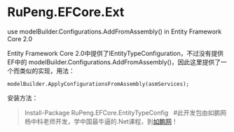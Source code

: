 # RuPeng.EFCore.Ext
use modelBuilder.Configurations.AddFromAssembly() in Entity Framework Core 2.0

Entity Framework Core 2.0中提供了IEntityTypeConfiguration，不过没有提供EF中的 modelBuilder.Configurations.AddFromAssembly()，因此这里提供了一个而类似的实现，用法：
```
modelBuilder.ApplyConfigurationsFromAssembly(asmServices);
```
安装方法：
>Install-Package RuPeng.EFCore.EntityTypeConfig
 
#此开发包由如鹏网杨中科老师开发，学中国最牛逼的.Net课程，到[如鹏网](http://www.rupeng.com)！
